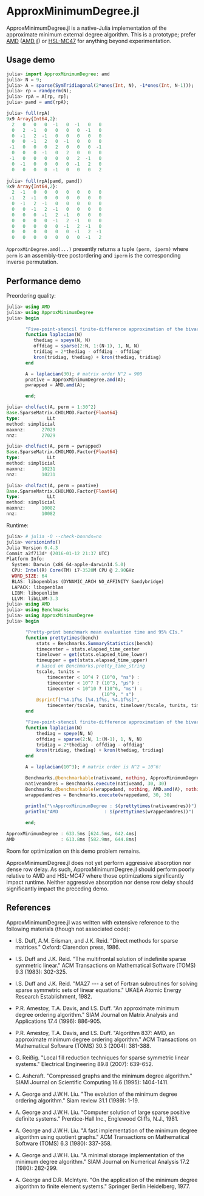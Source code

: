 # ApproxMinimumDegree.jl

ApproxMinimumDegree.jl is a native-Julia implementation of the approximate minimum external
degree algorithm. This is a prototype; prefer [AMD](http://faculty.cse.tamu.edu/davis/suitesparse.html)
([AMD.jl](https://github.com/JuliaOptimizers/AMD.jl)) or [HSL-MC47](http://www.hsl.rl.ac.uk/catalogue/mc47.html)
for anything beyond experimentation.

## Usage demo

```julia
julia> import ApproxMinimumDegree: amd
julia> N = 9;
julia> A = sparse(SymTridiagonal(2*ones(Int, N), -1*ones(Int, N-1)));
julia> rp = randperm(N);
julia> rpA = A[rp, rp];
julia> pamd = amd(rpA);

julia> full(rpA)
9x9 Array{Int64,2}:
  2   0   0   0  -1   0  -1   0   0
  0   2  -1   0   0   0   0  -1   0
  0  -1   2  -1   0   0   0   0   0
  0   0  -1   2   0  -1   0   0   0
 -1   0   0   0   2   0   0   0  -1
  0   0   0  -1   0   2   0   0   0
 -1   0   0   0   0   0   2  -1   0
  0  -1   0   0   0   0  -1   2   0
  0   0   0   0  -1   0   0   0   2
  
julia> full(rpA[pamd, pamd])
9x9 Array{Int64,2}:
  2  -1   0   0   0   0   0   0   0
 -1   2  -1   0   0   0   0   0   0
  0  -1   2  -1   0   0   0   0   0
  0   0  -1   2  -1   0   0   0   0
  0   0   0  -1   2  -1   0   0   0
  0   0   0   0  -1   2  -1   0   0
  0   0   0   0   0  -1   2  -1   0
  0   0   0   0   0   0  -1   2  -1
  0   0   0   0   0   0   0  -1   2
```
`ApproxMinDegree.amd(...)` presently returns a tuple `(perm, iperm)` where `perm` is
an assembly-tree postordering and `iperm` is the corresponding inverse permutation.

## Performance demo

Preordering quality:

```julia
julia> using AMD
julia> using ApproxMinimumDegree
julia> begin

       "Five-point-stencil finite-difference approximation of the bivariate Laplacian."
       function laplacian(N)
          thediag = speye(N, N)
          offdiag = sparse(2:N, 1:(N-1), 1, N, N)
          tridiag = 2*thediag - offdiag - offdiag'
          kron(tridiag, thediag) + kron(thediag, tridiag)
       end

       A = laplacian(30); # matrix order N^2 = 900
       pnative = ApproxMinimumDegree.amd(A);
       pwrapped = AMD.amd(A);

       end;

julia> cholfact(A, perm = 1:30^2)
Base.SparseMatrix.CHOLMOD.Factor{Float64}
type:          LLt
method: simplicial
maxnnz:      27029
nnz:         27029

julia> cholfact(A, perm = pwrapped)
Base.SparseMatrix.CHOLMOD.Factor{Float64}
type:          LLt
method: simplicial
maxnnz:      10231
nnz:         10231

julia> cholfact(A, perm = pnative)
Base.SparseMatrix.CHOLMOD.Factor{Float64}
type:          LLt
method: simplicial
maxnnz:      10082
nnz:         10082
```

Runtime:

```julia
julia> # julia -O --check-bounds=no
julia> versioninfo()
Julia Version 0.4.3
Commit a2f713d* (2016-01-12 21:37 UTC)
Platform Info:
  System: Darwin (x86_64-apple-darwin14.5.0)
  CPU: Intel(R) Core(TM) i7-3520M CPU @ 2.90GHz
  WORD_SIZE: 64
  BLAS: libopenblas (DYNAMIC_ARCH NO_AFFINITY Sandybridge)
  LAPACK: libopenblas
  LIBM: libopenlibm
  LLVM: libLLVM-3.3
julia> using AMD
julia> using Benchmarks
julia> using ApproxMinimumDegree
julia> begin

       "Pretty-print benchmark mean evaluation time and 95% CIs."
       function prettytimes(bench)
           stats = Benchmarks.SummaryStatistics(bench)
           timecenter = stats.elapsed_time_center
           timelower = get(stats.elapsed_time_lower)
           timeupper = get(stats.elapsed_time_upper)
           # based on Benchmarks.pretty_time_string
           tscale, tunits =
               timecenter < 10^4 ? (10^0, "ns") :
               timecenter < 10^7 ? (10^3, "μs") :
               timecenter < 10^10 ? (10^6, "ms") :
                                   (10^9, " s")
           @sprintf("%4.1f%s [%4.1f%s, %4.1f%s]",
               timecenter/tscale, tunits, timelower/tscale, tunits, timeupper/tscale, tunits)
       end

       "Five-point-stencil finite-difference approximation of the bivariate Laplacian."
       function laplacian(N)
           thediag = speye(N, N)
           offdiag = sparse(2:N, 1:(N-1), 1, N, N)
           tridiag = 2*thediag - offdiag - offdiag'
           kron(tridiag, thediag) + kron(thediag, tridiag)
       end

       A = laplacian(10^3); # matrix order is N^2 = 10^6!

       Benchmarks.@benchmarkable(nativeamd, nothing, ApproxMinimumDegree.amd(A), nothing)
       nativeamdres = Benchmarks.execute(nativeamd, 30, 30)
       Benchmarks.@benchmarkable(wrappedamd, nothing, AMD.amd(A), nothing)
       wrappedamdres = Benchmarks.execute(wrappedamd, 30, 30)
       
       println("\nApproxMinimumDegree : $(prettytimes(nativeamdres))")
       println("AMD                 : $(prettytimes(wrappedamdres))")

       end;

ApproxMinimumDegree : 633.5ms [624.5ms, 642.4ms]
AMD                 : 613.8ms [582.9ms, 644.8ms]
```
Room for optimization on this demo problem remains.

ApproxMinimumDegree.jl does not yet perform aggressive absorption nor dense row delay. As
such, ApproxMinimumDegree.jl should perform poorly relative to AMD and HSL-MC47 where
those optimizations significantly impact runtime. Neither aggressive absorption nor
dense row delay should significantly impact the preceding demo.

## References

ApproxMinimumDegree.jl was written with extensive reference to the following materials
(though not associated code):

- I.S. Duff, A.M. Erisman, and J.K. Reid. "Direct methods for sparse matrices." Oxford: Clarendon press, 1986.

- I.S. Duff and J.K. Reid. "The multifrontal solution of indefinite sparse symmetric linear." ACM Transactions on Mathematical Software (TOMS) 9.3 (1983): 302-325.

- I.S. Duff and J.K. Reid. "MA27 --- a set of Fortran subroutines for solving sparse symmetric sets of linear equations." UKAEA Atomic Energy Research Establishment, 1982.

- P.R. Amestoy, T.A. Davis, and I.S. Duff. "An approximate minimum degree ordering algorithm." SIAM Journal on Matrix Analysis and Applications 17.4 (1996): 886-905.

- P.R. Amestoy, T.A. Davis, and I.S. Duff. "Algorithm 837: AMD, an approximate minimum degree ordering algorithm." ACM Transactions on Mathematical Software (TOMS) 30.3 (2004): 381-388.

- G. Reißig. "Local fill reduction techniques for sparse symmetric linear systems." Electrical Engineering 89.8 (2007): 639-652.

- C. Ashcraft. "Compressed graphs and the minimum degree algorithm." SIAM Journal on Scientific Computing 16.6 (1995): 1404-1411.

- A. George and J.W.H. Liu. "The evolution of the minimum degree ordering algorithm." Siam review 31.1 (1989): 1-19.

- A. George and J.W.H. Liu. "Computer solution of large sparse positive definite systems." Prentice-Hall Inc., Englewood Cliffs, N.J., 1981.

- A. George and J.W.H. Liu. "A fast implementation of the minimum degree algorithm using quotient graphs." ACM Transactions on Mathematical Software (TOMS) 6.3 (1980): 337-358.

- A. George and J.W.H. Liu. "A minimal storage implementation of the minimum degree algorithm." SIAM Journal on Numerical Analysis 17.2 (1980): 282-299.

- A. George and D.R. McIntyre. "On the application of the minimum degree algorithm to finite element systems." Springer Berlin Heidelberg, 1977.